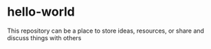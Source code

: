 # hello-world
This repository can be a place to store ideas, resources, or share and discuss things with others
